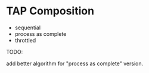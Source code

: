 # TAP Composition


* sequential
* process as complete
* throttled

TODO: 

add better algorithm for "process as complete" version.
